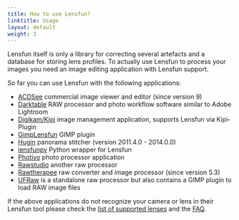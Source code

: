 ```yaml
---
title: How to use Lensfun?
linktitle: Usage
layout: default
weight: 3
---
```

Lensfun itself is only a library for correcting several artefacts and a database for storing lens profiles. To actually use Lensfun to process your images you need an image editing application with Lensfun support.

So far you can use Lensfun with the following applications:

* <a href="http://www.acdsee.com/">ACDSee</a> commercial image viewer and editor (since version 9)
* <a href="http://www.darktable.org/">Darktable</a> RAW processor and photo workflow software similar to Adobe Lightroom
* <a href="http://digikam.org/">Digikam/Kipi</a> image management application, supports Lensfun via Kipi-Plugin
* <a href="http://seebk.github.io/GIMP-Lensfun/">GimpLensfun</a> GIMP plugin
* <a href="http://hugin.sourceforge.net/">Hugin</a> panorama stitcher (version 2011.4.0 - 2014.0.0)
* <a href="https://github.com/neothemachine/lensfunpy">lensfunpy</a> Python wrapper for Lensfun
* <a href="http://photivo.org/">Photivo</a> photo processor application
* <a href="http://rawstudio.org/">Rawstudio</a> another raw processor
* <a href="http://rawtherapee.com/">Rawtherapee</a> raw converter and image processor (since version 5.3)
* <a href="http://ufraw.sourceforge.net/">UFRaw</a> is a standalone raw processor but also contains a GIMP plugin to load RAW image files

If the above applications do not recognize your camera or lens in their Lensfun tool please check the <a href="/lenslist/">list of supported lenses</a> and the <a href="/faq/">FAQ</a>.


